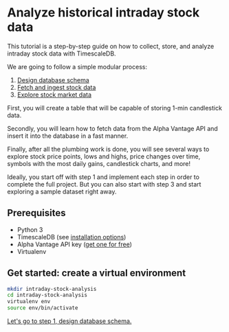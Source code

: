 # Analyze historical intraday stock data

This tutorial is a step-by-step guide on how to collect, store, and analyze intraday stock data 
with TimescaleDB.

We are going to follow a simple modular process:

1. [Design database schema][design-schema]
2. [Fetch and ingest stock data][fetch-ingest]
3. [Explore stock market data][explore]

First, you will create a table that will be capable of storing 1-min candlestick data. 

Secondly, you will learn how to fetch data from the Alpha Vantage API and insert it into the database in a fast manner. 

Finally, after all the plumbing work is done, you will see several ways to explore stock price points, lows and highs, price changes over time, symbols with the most daily gains, candlestick charts, and more!

<highlight type="tip">
Ideally, you start off with step 1 and implement each step in order to complete the full project. But you can
also start with step 3 and start exploring a sample dataset right away.
</highlight>

## Prerequisites

* Python 3
* TimescaleDB (see [installation options][install-timescale]) 
* Alpha Vantage API key ([get one for free][alpha-vantage-apikey])
* Virtualenv

## Get started: create a virtual environment

```bash
mkdir intraday-stock-analysis
cd intraday-stock-analysis
virtualenv env
source env/bin/activate
```

[Let's go to step 1, design database schema.][design-schema]


[install-timescale]: /how-to-guides/install-timescaledb/
[alpha-vantage-apikey]: https://www.alphavantage.co/support/#api-key
[design-schema]: /tutorials/analyze-intraday-stocks/design-schema
[fetch-ingest]: /tutorials/analyze-intraday-stocks/fetch-and-ingest
[explore]: /tutorials/analyze-intraday-stocks/explore-stocks-data